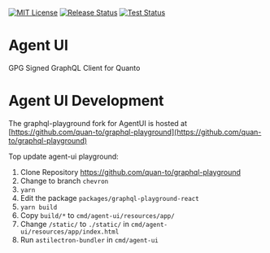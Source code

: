 [![MIT License](https://img.shields.io/badge/License-MIT-brightgreen.svg)](https://tldrlegal.com/license/mit-license) [![Release Status](https://github.com/quan-to/agent-ui/workflows/AgentUI%20Release/badge.svg)](https://github.com/quan-to/agent-ui/actions) [![Test Status](https://github.com/quan-to/agent-ui/workflows/AgentUI%20Tests/badge.svg)](https://github.com/quan-to/agent-ui/actions)
# Agent UI
GPG Signed GraphQL Client for Quanto


Agent UI Development
====================

The graphql-playground fork for AgentUI is hosted at [https://github.com/quan-to/graphql-playground](https://github.com/quan-to/graphql-playground)

Top update agent-ui playground:

1. Clone Repository https://github.com/quan-to/graphql-playground
2. Change to branch `chevron`
3. `yarn`
4. Edit the package `packages/graphql-playground-react`
5. `yarn build`
6. Copy `build/*` to `cmd/agent-ui/resources/app/`
7. Change `/static/` to `./static/` in `cmd/agent-ui/resources/app/index.html`
8. Run `astilectron-bundler` in `cmd/agent-ui`
